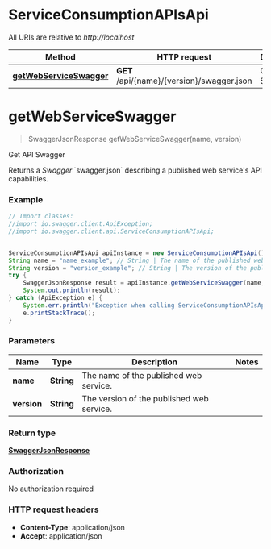 # ServiceConsumptionAPIsApi

All URIs are relative to *http://localhost*

Method | HTTP request | Description
------------- | ------------- | -------------
[**getWebServiceSwagger**](ServiceConsumptionAPIsApi.md#getWebServiceSwagger) | **GET** /api/{name}/{version}/swagger.json | Get API Swagger


<a name="getWebServiceSwagger"></a>
# **getWebServiceSwagger**
> SwaggerJsonResponse getWebServiceSwagger(name, version)

Get API Swagger

Returns a _Swagger_ &#x60;swagger.json&#x60; describing a published web service&#39;s API capabilities.

### Example
```java
// Import classes:
//import io.swagger.client.ApiException;
//import io.swagger.client.api.ServiceConsumptionAPIsApi;


ServiceConsumptionAPIsApi apiInstance = new ServiceConsumptionAPIsApi();
String name = "name_example"; // String | The name of the published web service.
String version = "version_example"; // String | The version of the published web service.
try {
    SwaggerJsonResponse result = apiInstance.getWebServiceSwagger(name, version);
    System.out.println(result);
} catch (ApiException e) {
    System.err.println("Exception when calling ServiceConsumptionAPIsApi#getWebServiceSwagger");
    e.printStackTrace();
}
```

### Parameters

Name | Type | Description  | Notes
------------- | ------------- | ------------- | -------------
 **name** | **String**| The name of the published web service. |
 **version** | **String**| The version of the published web service. |

### Return type

[**SwaggerJsonResponse**](SwaggerJsonResponse.md)

### Authorization

No authorization required

### HTTP request headers

 - **Content-Type**: application/json
 - **Accept**: application/json

